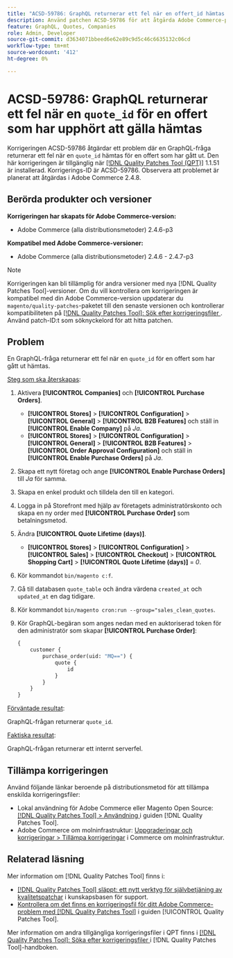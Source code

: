 ```yaml
---
title: "ACSD-59786: GraphQL returnerar ett fel när en offert_id hämtas för en offert som har gått ut"
description: Använd patchen ACSD-59786 för att åtgärda Adobe Commerce-problemet där en GraphQL-fråga returnerar ett fel när en offert_id hämtas för en offert som har gått ut.
feature: GraphQL, Quotes, Companies
role: Admin, Developer
source-git-commit: d3634071bbeed6e62e89c9d5c46c6635132c06cd
workflow-type: tm+mt
source-wordcount: '412'
ht-degree: 0%

---
```


# ACSD-59786: GraphQL returnerar ett fel när en `quote_id` för en offert som har upphört att gälla hämtas

Korrigeringen ACSD-59786 åtgärdar ett problem där en GraphQL-fråga returnerar ett fel när en `quote_id` hämtas för en offert som har gått ut. Den här korrigeringen är tillgänglig när [[!DNL Quality Patches Tool (QPT)]](https://experienceleague.adobe.com/en/docs/commerce-knowledge-base/kb/announcements/commerce-announcements/magento-quality-patches-released-new-tool-to-self-serve-quality-patches) 1.1.51 är installerad. Korrigerings-ID är ACSD-59786. Observera att problemet är planerat att åtgärdas i Adobe Commerce 2.4.8.

## Berörda produkter och versioner

**Korrigeringen har skapats för Adobe Commerce-version:**

* Adobe Commerce (alla distributionsmetoder) 2.4.6-p3

**Kompatibel med Adobe Commerce-versioner:**

* Adobe Commerce (alla distributionsmetoder) 2.4.6 - 2.4.7-p3

>[!NOTE]
>
>Korrigeringen kan bli tillämplig för andra versioner med nya [!DNL Quality Patches Tool]-versioner. Om du vill kontrollera om korrigeringen är kompatibel med din Adobe Commerce-version uppdaterar du `magento/quality-patches`-paketet till den senaste versionen och kontrollerar kompatibiliteten på [[!DNL Quality Patches Tool]: Sök efter korrigeringsfiler ](https://experienceleague.adobe.com/tools/commerce-quality-patches/index.html). Använd patch-ID:t som söknyckelord för att hitta patchen.

## Problem

En GraphQL-fråga returnerar ett fel när en `quote_id` för en offert som har gått ut hämtas.

<u>Steg som ska återskapas</u>:

1. Aktivera **[!UICONTROL Companies]** och **[!UICONTROL Purchase Orders]**.
   * **[!UICONTROL Stores]** > **[!UICONTROL Configuration]** > **[!UICONTROL General]** > **[!UICONTROL B2B Features]** och ställ in **[!UICONTROL Enable Company]** på *Ja*.
   * **[!UICONTROL Stores]** > **[!UICONTROL Configuration]** > **[!UICONTROL General]** > **[!UICONTROL B2B Features]** > **[!UICONTROL Order Approval Configuration]** och ställ in **[!UICONTROL Enable Purchase Orders]** på *Ja*.
1. Skapa ett nytt företag och ange **[!UICONTROL Enable Purchase Orders]** till *Ja* för samma.
1. Skapa en enkel produkt och tilldela den till en kategori.
1. Logga in på Storefront med hjälp av företagets administratörskonto och skapa en ny order med **[!UICONTROL Purchase Order]** som betalningsmetod.
1. Ändra **[!UICONTROL Quote Lifetime (days)]**.
   * **[!UICONTROL Stores]** > **[!UICONTROL Configuration]** > **[!UICONTROL Sales]** > **[!UICONTROL Checkout]** > **[!UICONTROL Shopping Cart]** > **[!UICONTROL Quote Lifetime (days)]** = *0*.
1. Kör kommandot `bin/magento c:f`.
1. Gå till databasen `quote_table` och ändra värdena `created_at` och `updated_at` en dag tidigare.
1. Kör kommandot `bin/magento cron:run --group="sales_clean_quotes`.
1. Kör GraphQL-begäran som anges nedan med en auktoriserad token för den administratör som skapar **[!UICONTROL Purchase Order]**:

   ```GraphQL
   {
       customer {
           purchase_order(uid: "MQ==") {
               quote {
                   id
               }
           }
       }
   } 
   ```

<u>Förväntade resultat</u>:

GraphQL-frågan returnerar `quote_id`.

<u>Faktiska resultat</u>:

GraphQL-frågan returnerar ett internt serverfel.

## Tillämpa korrigeringen

Använd följande länkar beroende på distributionsmetod för att tillämpa enskilda korrigeringsfiler:

* Lokal användning för Adobe Commerce eller Magento Open Source: [[!DNL Quality Patches Tool] > Användning ](/help/tools/quality-patches-tool/usage.md) i guiden [!DNL Quality Patches Tool].
* Adobe Commerce om molninfrastruktur: [Uppgraderingar och korrigeringar > Tillämpa korrigeringar](https://experienceleague.adobe.com/docs/commerce-cloud-service/user-guide/develop/upgrade/apply-patches.html) i Commerce om molninfrastruktur.

## Relaterad läsning

Mer information om [!DNL Quality Patches Tool] finns i:

* [[!DNL Quality Patches Tool] släppt: ett nytt verktyg för självbetjäning av kvalitetspatchar](https://experienceleague.adobe.com/en/docs/commerce-knowledge-base/kb/announcements/commerce-announcements/magento-quality-patches-released-new-tool-to-self-serve-quality-patches) i kunskapsbasen för support.
* [Kontrollera om det finns en korrigeringsfil för ditt Adobe Commerce-problem med  [!DNL Quality Patches Tool]](/help/tools/quality-patches-tool/patches-available-in-qpt/check-patch-for-magento-issue-with-magento-quality-patches.md) i guiden [!UICONTROL Quality Patches Tool].

Mer information om andra tillgängliga korrigeringsfiler i QPT finns i [[!DNL Quality Patches Tool]: Söka efter korrigeringsfiler ](https://experienceleague.adobe.com/tools/commerce-quality-patches/index.html) i [!DNL Quality Patches Tool]-handboken.
